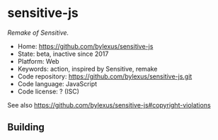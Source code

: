 # sensitive-js

_Remake of Sensitive._

- Home: https://github.com/bylexus/sensitive-js
- State: beta, inactive since 2017
- Platform: Web
- Keywords: action, inspired by Sensitive, remake
- Code repository: https://github.com/bylexus/sensitive-js.git
- Code language: JavaScript
- Code license: ? (ISC)

See also https://github.com/bylexus/sensitive-js#copyright-violations

## Building
